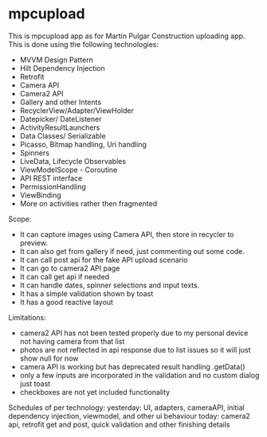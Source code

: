 # mpcupload

This is mpcupload app as for Martin Pulgar Construction uploading app.
This is done using the following technologies:
- MVVM Design Pattern
- Hilt Dependency Injection
- Retrofit
- Camera API
- Camera2 API
- Gallery and other Intents
- RecyclerView/Adapter/ViewHolder
- Datepicker/ DateListener
- ActivityResultLaunchers
- Data Classes/ Serializable
- Picasso, Bitmap handling, Uri handling
- Spinners
- LiveData, Lifecycle Observables
- ViewModelScope - Coroutine
- API REST interface
- PermissionHandling
- ViewBinding
- More on activities rather then fragmented

Scope:
- It can capture images using Camera API, then store in recycler to preview.
- It can also get from gallery if need, just commenting out some code.
- It can call post api for the fake API upload scenario
- It can go to camera2 API page
- It can call get api if needed
- It can handle dates, spinner selections and input texts.
- It has a simple validation shown by toast
- It has a good reactive layout

Limitations:
- camera2 API has not been tested properly due to my personal device not having camera from that list
- photos are not reflected in api response due to list issues so it will just show null for now
- camera API is working but has deprecated result handling .getData()
- only a few inputs are incorporated in the validation and no custom dialog just toast
- checkboxes are not yet included functionality

Schedules of per technology:
yesterday:
UI, adapters, cameraAPI, initial dependency injection, viewmodel, and other ui behaviour
today: 
camera2 api, retrofit get and post, quick validation and other finishing details